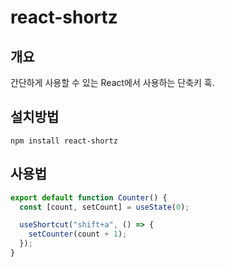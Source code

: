# react-shortz

## 개요

간단하게 사용할 수 있는 React에서 사용하는 단축키 훅.

## 설치방법

```
npm install react-shortz
```

## 사용법

```ts
export default function Counter() {
  const [count, setCount] = useState(0);

  useShortcut("shift+a", () => {
    setCounter(count + 1);
  });
}
```
